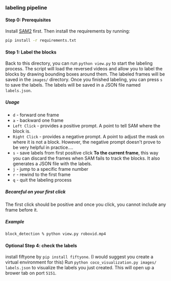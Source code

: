 ### labeling pipeline
#### Step 0: Prerequisites
Install [SAM2](https://github.com/facebookresearch/sam2) first.
Then install the requirements by running:
```bash
pip install -r requirements.txt
```

#### Step 1: Label the blocks
Back to this directory, you can run `python view.py` to start the labeling process. The script will load the reversed videos and allow you to label the blocks by drawing bounding boxes around them. The labeled frames will be saved in the `images/` directory. Once you finished labeling, you can press `s` to save the labels. The labels will be saved in a JSON file named `labels.json`.

##### Usage
- `d` - forward one frame
- `a` - backward one frame
- `Left Click` - provides a positive prompt. A point to tell SAM where the block is.
- `Right Click` - provides a negative prompt. A point to adjust the mask on where it is not a block. However, the negative prompt doesn't prove to be very helpful in practice.... 
- `s` - save labels from first positive click **To the current frame**, this way you can discard the frames when SAM fails to track the blocks. It also generates a JSON file with the labels.
- `j` - jump to a specific frame number
- `r` - rewind to the first frame
- `q` - quit the labeling process

##### Becareful on your first click
The first click should be positive and once you click, you cannot include any frame before it.

##### Example
```bash
block_detection % python view.py robovid.mp4
```

#### Optional Step 4: check the labels
install fiftyone by `pip install fiftyone`. (I would suggest you create a virtual environment for this)
Run `python coco_visualization.py images/ labels.json` to visualize the labels you just created. This will open up a brower tab on port `5151`.
